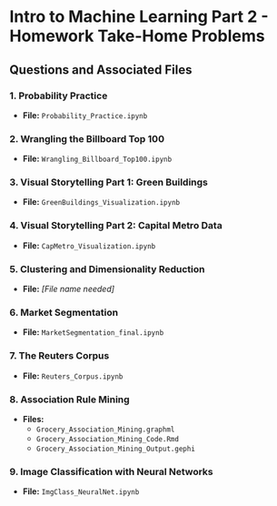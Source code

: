 # Intro to Machine Learning Part 2 - Homework Take-Home Problems

## Questions and Associated Files

### 1. Probability Practice
- **File:** `Probability_Practice.ipynb`

### 2. Wrangling the Billboard Top 100
- **File:** `Wrangling_Billboard_Top100.ipynb`

### 3. Visual Storytelling Part 1: Green Buildings
- **File:** `GreenBuildings_Visualization.ipynb`

### 4. Visual Storytelling Part 2: Capital Metro Data
- **File:** `CapMetro_Visualization.ipynb`

### 5. Clustering and Dimensionality Reduction
- **File:** *[File name needed]*

### 6. Market Segmentation
- **File:** `MarketSegmentation_final.ipynb`

### 7. The Reuters Corpus
- **File:** `Reuters_Corpus.ipynb`

### 8. Association Rule Mining
- **Files:**
  - `Grocery_Association_Mining.graphml`
  - `Grocery_Association_Mining_Code.Rmd`
  - `Grocery_Association_Mining_Output.gephi`

### 9. Image Classification with Neural Networks
- **File:** `ImgClass_NeuralNet.ipynb`
